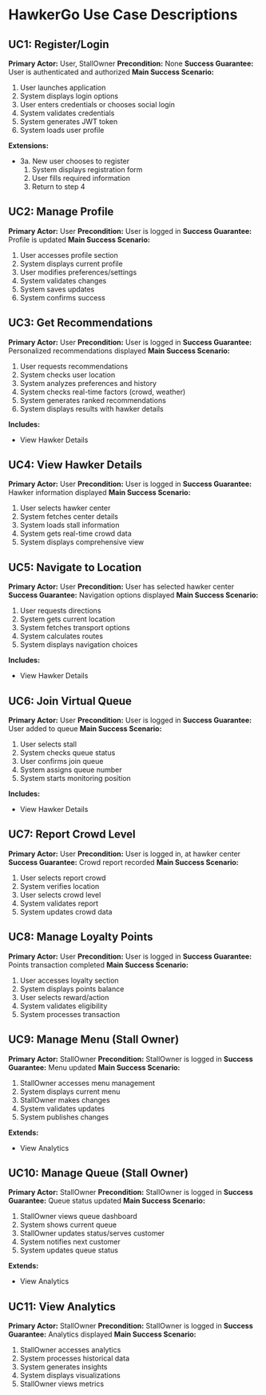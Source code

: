 # HawkerGo Use Case Descriptions

## UC1: Register/Login
**Primary Actor:** User, StallOwner
**Precondition:** None
**Success Guarantee:** User is authenticated and authorized
**Main Success Scenario:**
1. User launches application
2. System displays login options
3. User enters credentials or chooses social login
4. System validates credentials
5. System generates JWT token
6. System loads user profile

**Extensions:**
- 3a. New user chooses to register
  1. System displays registration form
  2. User fills required information
  3. Return to step 4

## UC2: Manage Profile
**Primary Actor:** User
**Precondition:** User is logged in
**Success Guarantee:** Profile is updated
**Main Success Scenario:**
1. User accesses profile section
2. System displays current profile
3. User modifies preferences/settings
4. System validates changes
5. System saves updates
6. System confirms success

## UC3: Get Recommendations
**Primary Actor:** User
**Precondition:** User is logged in
**Success Guarantee:** Personalized recommendations displayed
**Main Success Scenario:**
1. User requests recommendations
2. System checks user location
3. System analyzes preferences and history
4. System checks real-time factors (crowd, weather)
5. System generates ranked recommendations
6. System displays results with hawker details

**Includes:**
- View Hawker Details

## UC4: View Hawker Details
**Primary Actor:** User
**Precondition:** User is logged in
**Success Guarantee:** Hawker information displayed
**Main Success Scenario:**
1. User selects hawker center
2. System fetches center details
3. System loads stall information
4. System gets real-time crowd data
5. System displays comprehensive view

## UC5: Navigate to Location
**Primary Actor:** User
**Precondition:** User has selected hawker center
**Success Guarantee:** Navigation options displayed
**Main Success Scenario:**
1. User requests directions
2. System gets current location
3. System fetches transport options
4. System calculates routes
5. System displays navigation choices

**Includes:**
- View Hawker Details

## UC6: Join Virtual Queue
**Primary Actor:** User
**Precondition:** User is logged in
**Success Guarantee:** User added to queue
**Main Success Scenario:**
1. User selects stall
2. System checks queue status
3. User confirms join queue
4. System assigns queue number
5. System starts monitoring position

**Includes:**
- View Hawker Details

## UC7: Report Crowd Level
**Primary Actor:** User
**Precondition:** User is logged in, at hawker center
**Success Guarantee:** Crowd report recorded
**Main Success Scenario:**
1. User selects report crowd
2. System verifies location
3. User selects crowd level
4. System validates report
5. System updates crowd data

## UC8: Manage Loyalty Points
**Primary Actor:** User
**Precondition:** User is logged in
**Success Guarantee:** Points transaction completed
**Main Success Scenario:**
1. User accesses loyalty section
2. System displays points balance
3. User selects reward/action
4. System validates eligibility
5. System processes transaction

## UC9: Manage Menu (Stall Owner)
**Primary Actor:** StallOwner
**Precondition:** StallOwner is logged in
**Success Guarantee:** Menu updated
**Main Success Scenario:**
1. StallOwner accesses menu management
2. System displays current menu
3. StallOwner makes changes
4. System validates updates
5. System publishes changes

**Extends:**
- View Analytics

## UC10: Manage Queue (Stall Owner)
**Primary Actor:** StallOwner
**Precondition:** StallOwner is logged in
**Success Guarantee:** Queue status updated
**Main Success Scenario:**
1. StallOwner views queue dashboard
2. System shows current queue
3. StallOwner updates status/serves customer
4. System notifies next customer
5. System updates queue status

**Extends:**
- View Analytics

## UC11: View Analytics
**Primary Actor:** StallOwner
**Precondition:** StallOwner is logged in
**Success Guarantee:** Analytics displayed
**Main Success Scenario:**
1. StallOwner accesses analytics
2. System processes historical data
3. System generates insights
4. System displays visualizations
5. StallOwner views metrics
